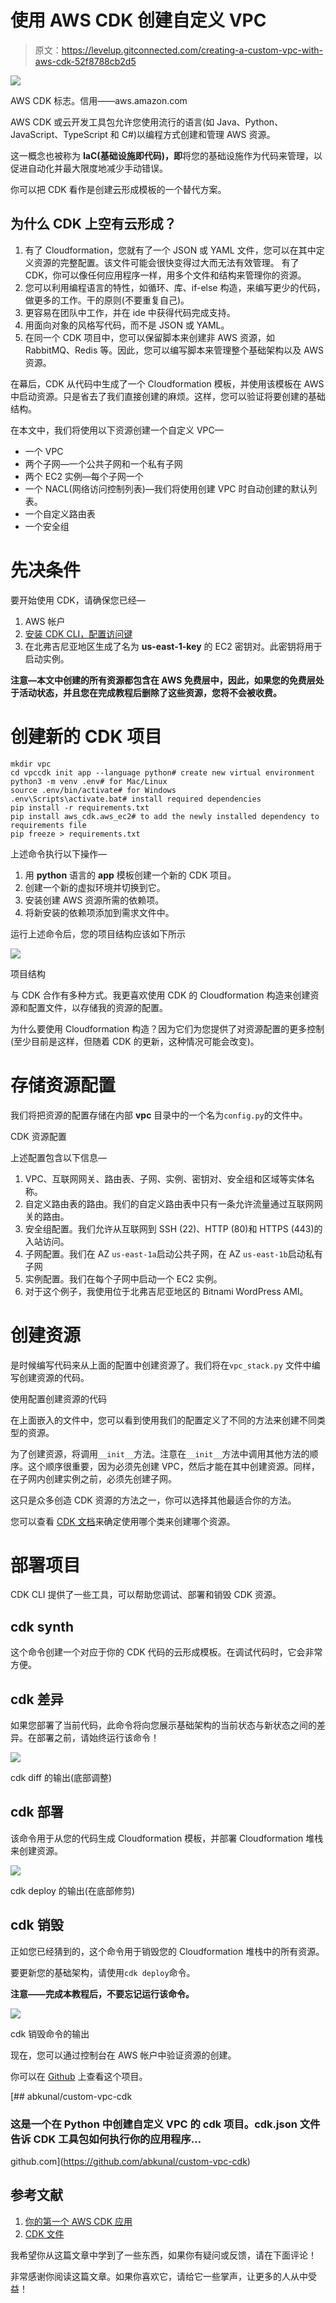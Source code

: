 # 使用 AWS CDK 创建自定义 VPC

> 原文：<https://levelup.gitconnected.com/creating-a-custom-vpc-with-aws-cdk-52f8788cb2d5>

![](img/fc95d706743c3d43d619397075dc2c43.png)

AWS CDK 标志。信用——aws.amazon.com

AWS CDK 或云开发工具包允许您使用流行的语言(如 Java、Python、JavaScript、TypeScript 和 C#)以编程方式创建和管理 AWS 资源。

这一概念也被称为 **IaC(基础设施即代码)，即**将您的基础设施作为代码来管理，以促进自动化并最大限度地减少手动错误。

你可以把 CDK 看作是创建云形成模板的一个替代方案。

## **为什么 CDK 上空有云形成？**

1.  有了 Cloudformation，您就有了一个 JSON 或 YAML 文件，您可以在其中定义资源的完整配置。该文件可能会很快变得过大而无法有效管理。
    有了 CDK，你可以像任何应用程序一样，用多个文件和结构来管理你的资源。
2.  您可以利用编程语言的特性，如循环、库、if-else 构造，来编写更少的代码，做更多的工作。干的原则(不要重复自己)。
3.  更容易在团队中工作，并在 ide 中获得代码完成支持。
4.  用面向对象的风格写代码，而不是 JSON 或 YAML。
5.  在同一个 CDK 项目中，您可以保留脚本来创建非 AWS 资源，如 RabbitMQ、Redis 等。因此，您可以编写脚本来管理整个基础架构以及 AWS 资源。

在幕后，CDK 从代码中生成了一个 Cloudformation 模板，并使用该模板在 AWS 中启动资源。只是省去了我们直接创建的麻烦。这样，您可以验证将要创建的基础结构。

在本文中，我们将使用以下资源创建一个自定义 VPC—

*   一个 VPC
*   两个子网—一个公共子网和一个私有子网
*   两个 EC2 实例—每个子网一个
*   一个 NACL(网络访问控制列表)—我们将使用创建 VPC 时自动创建的默认列表。
*   一个自定义路由表
*   一个安全组

# 先决条件

要开始使用 CDK，请确保您已经—

1.  AWS 帐户
2.  [安装 CDK CLI，配置访问键](https://docs.aws.amazon.com/cdk/latest/guide/getting_started.html)
3.  在北弗吉尼亚地区生成了名为 **us-east-1-key** 的 EC2 密钥对。此密钥将用于启动实例。

**注意—本文中创建的所有资源都包含在 AWS 免费层中，因此，如果您的免费层处于活动状态，并且您在完成教程后删除了这些资源，您将不会被收费。**

# 创建新的 CDK 项目

```
mkdir vpc
cd vpccdk init app --language python# create new virtual environment
python3 -m venv .env# for Mac/Linux
source .env/bin/activate# for Windows
.env\Scripts\activate.bat# install required dependencies
pip install -r requirements.txt
pip install aws_cdk.aws_ec2# to add the newly installed dependency to requirements file
pip freeze > requirements.txt
```

上述命令执行以下操作—

1.  用 **python** 语言的 **app** 模板创建一个新的 CDK 项目。
2.  创建一个新的虚拟环境并切换到它。
3.  安装创建 AWS 资源所需的依赖项。
4.  将新安装的依赖项添加到需求文件中。

运行上述命令后，您的项目结构应该如下所示

![](img/8a9d2ace90e1e6587646118a01c2358a.png)

项目结构

与 CDK 合作有多种方式。我更喜欢使用 CDK 的 Cloudformation 构造来创建资源和配置文件，以存储我的资源的配置。

为什么要使用 Cloudformation 构造？因为它们为您提供了对资源配置的更多控制(至少目前是这样，但随着 CDK 的更新，这种情况可能会改变)。

# 存储资源配置

我们将把资源的配置存储在内部 **vpc** 目录中的一个名为`config.py`的文件中。

CDK 资源配置

上述配置包含以下信息—

1.  VPC、互联网网关、路由表、子网、实例、密钥对、安全组和区域等实体名称。
2.  自定义路由表的路由。我们的自定义路由表中只有一条允许流量通过互联网网关的路由。
3.  安全组配置。我们允许从互联网到 SSH (22)、HTTP (80)和 HTTPS (443)的入站访问。
4.  子网配置。我们在 AZ `us-east-1a`启动公共子网，在 AZ `us-east-1b`启动私有子网
5.  实例配置。我们在每个子网中启动一个 EC2 实例。
6.  对于这个例子，我使用位于北弗吉尼亚地区的 Bitnami WordPress AMI。

# 创建资源

是时候编写代码来从上面的配置中创建资源了。我们将在`vpc_stack.py` 文件中编写创建资源的代码。

使用配置创建资源的代码

在上面嵌入的文件中，您可以看到使用我们的配置定义了不同的方法来创建不同类型的资源。

为了创建资源，将调用`__init__`方法。注意在`__init__`方法中调用其他方法的顺序。这个顺序很重要，因为必须先创建 VPC，然后才能在其中创建资源。同样，在子网内创建实例之前，必须先创建子网。

这只是众多创造 CDK 资源的方法之一，你可以选择其他最适合你的方法。

您可以查看 [CDK 文档](https://docs.aws.amazon.com/cdk/api/latest/)来确定使用哪个类来创建哪个资源。

# 部署项目

CDK CLI 提供了一些工具，可以帮助您调试、部署和销毁 CDK 资源。

## cdk synth

这个命令创建一个对应于你的 CDK 代码的云形成模板。在调试代码时，它会非常方便。

## cdk 差异

如果您部署了当前代码，此命令将向您展示基础架构的当前状态与新状态之间的差异。在部署之前，请始终运行该命令！

![](img/70a7135c872cd8551352c40ce2e5f91c.png)

cdk diff 的输出(底部调整)

## cdk 部署

该命令用于从您的代码生成 Cloudformation 模板，并部署 Cloudformation 堆栈来创建资源。

![](img/e4f2f8c2d41f7516e4d93c6fdef39e67.png)

cdk deploy 的输出(在底部修剪)

## cdk 销毁

正如您已经猜到的，这个命令用于销毁您的 Cloudformation 堆栈中的所有资源。

要更新您的基础架构，请使用`cdk deploy`命令。

**注意——完成本教程后，不要忘记运行该命令。**

![](img/375dcce31e4dfe20403efd2c632afa1a.png)

cdk 销毁命令的输出

现在，您可以通过控制台在 AWS 帐户中验证资源的创建。

你可以在 [Github](https://github.com/abkunal/custom-vpc-cdk) 上查看这个项目。

[](https://github.com/abkunal/custom-vpc-cdk) [## abkunal/custom-vpc-cdk

### 这是一个在 Python 中创建自定义 VPC 的 cdk 项目。cdk.json 文件告诉 CDK 工具包如何执行你的应用程序…

github.com](https://github.com/abkunal/custom-vpc-cdk) 

## **参考文献**

1.  [你的第一个 AWS CDK 应用](https://docs.aws.amazon.com/cdk/latest/guide/hello_world.html)
2.  [CDK 文件](https://docs.aws.amazon.com/cdk/api/latest/)

我希望你从这篇文章中学到了一些东西，如果你有疑问或反馈，请在下面评论！

非常感谢你阅读这篇文章。如果你喜欢它，请给它一些掌声，让更多的人从中受益！